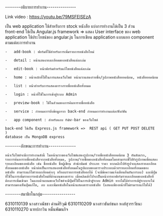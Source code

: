--------อธิบายการทำงาน---------------

Link video : https://youtu.be/79MSFEISEzA

เป็น web application ใช้สำหรับการ stock หนังสือ 
แบ่งการทำงานได้เป็น 3 ส่วน  
    front-end ใช้เป็น Angular.js framework => แสดง User interface ของ web application ใช้ประโยชน์ของ angular.js ในการเขียน application แบบแยก component ตามแต่ละการทำงาน

    -   add-book : ฟอร์มที่ใช้สำหรับการเพิ่มรายการหนังสือใหม่
    
    -   detail : หน้าแสดงายละเอียดของหนังสือแต่ละเล่ม
    
    -   edit-book : หน้าฟอร์มสำหรับแก้ไขหนังสือแต่ละเล่ม
    
    -   home : หน้าหลักที่ใช้ในการแสดงเว็บไซต์ หน้าแรกแสดงรายชื่อ/รูปภาพหนังสือยอดนิยม, หนังสือยอดนิยม
    
    -   list : หน้าสำหรับการแสดงตารางรายชื่อหนังสือทั้งหมด
    
    -   login : หน้าที่ใช้ในการเข้าสู่ระบบ Admin
    
    -   preview-book : ใช้ในส่วนของการค้นหารายชื่อหนังสือ
    
    -   service : กำหนดการดึงข้อมูลจาก back-end กำหนดการทำงานแต่ละฟังก์ชัน
    
    -   app component : สำหรับแถบ nav-bar ของเว็บไซต์
    
    back-end ใช้เป็น Express.js framework =>  REST api ( GET PUT POST DELETE )
    database เป็น MongoDB express

--------ลักษณะการทำงาน--------------

    หน้าเว็บไซต์จะมีการทำงานดังนี้ ในหน้าแรกของเว็บไซต์แสดงรูปภาพ/รายชื่อหนังสือยอดนิยม 3 อันดับแรก, รายการค้นหารายชื่อหนังสือจากหนังสือทั้งหมด, รูปภาพ/รายชื่อของหนังสือทั้งหมดโดยสามารถชี้ไปยังรูปภาพเพื่อแสดงรายละเอียดของหนังสือ เช่น ชื่อหนังสือ ชื่อผู้เขียน สำนักพิมพ์ ประเภท ราคา หากคลิกไปยังรูปจะแสดงรายละเอียดทั้งหมดของหนังสือ หน้าต่อเป็นการแสดงหนังสือทั้งหมดในรูปแบบของตารางประกอบด้วยรายละเอียดทั้งหมดของหนังสือ สามารถแก้ไขรายละเอียดต่างๆ หรือลบรายการหนังสืออกได้ (จะมีข้อความแจ้งเตือนยืนยันการลบ) และมีปุ่มที่ใช้ในการเพิ่มรายการหนังสือใหม่ที่ด้านบนของตาราง เมื่อคลิดเข้าไปจะเป็นหน้ากรอกฟอร์มรายละเอียดของหนังสือที่ต้องการเพิ่มเข้ามา ในแถบด้านบนของเว็บไซต์จะมีปุ่มที่ใช้ในการเข้าสู่ระบบ Admin หากไม่ได้ทำการเข้สู่ระบบจะไม่สามารถมองเห็นปุ่มแก้ไข, ลบ และเพิ่มหนังสือในหน้าแสดงตารางหนังสือ (แสดงเพียงหน้าที่ไม่สามารถแก้ไขได้) 

--------สมาชิกในกลุ่ม-----------------

6310110139 นางสาวณัชชา ด่านศิริวุฒิ
6310110209 นางสาวธันย์ชนก หงส์สุวรรวัธนะ
6310110270 นายปภาวิน หมื่นพัฒนกิจ